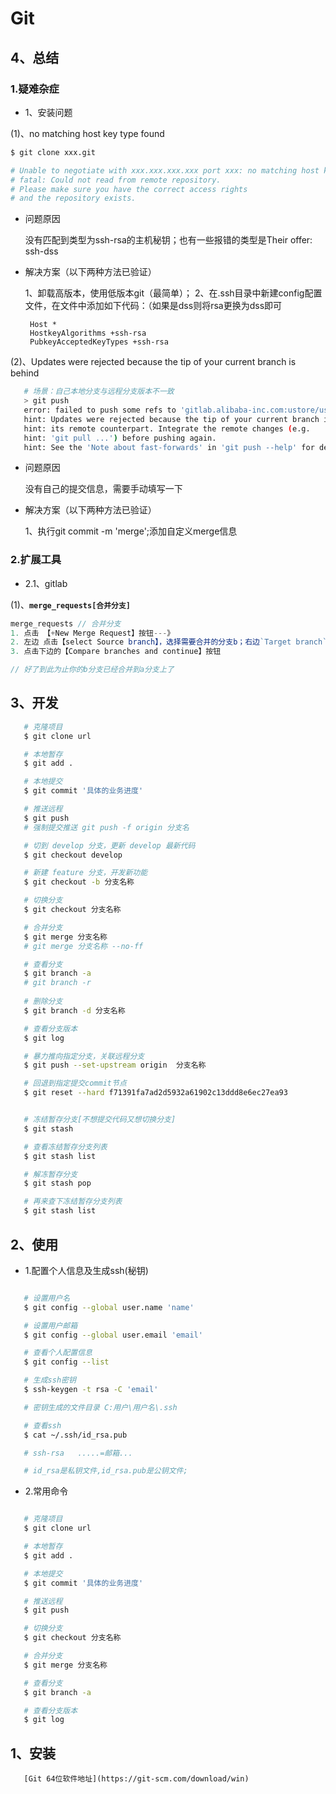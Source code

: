 # Git



## 4、总结

### 1.疑难杂症
* 1、安装问题

(1)、no matching host key type found

```bash
$ git clone xxx.git

# Unable to negotiate with xxx.xxx.xxx.xxx port xxx: no matching host key type found. Their offer: ssh-rsa
# fatal: Could not read from remote repository.
# Please make sure you have the correct access rights
# and the repository exists.

```

 * 问题原因

	没有匹配到类型为ssh-rsa的主机秘钥；也有一些报错的类型是Their offer: ssh-dss
	
 * 解决方案（以下两种方法已验证）

	1、卸载高版本，使用低版本git（最简单）；
	2、在.ssh目录中新建config配置文件，在文件中添加如下代码：（如果是dss则将rsa更换为dss即可
	
   
   ```config
    Host *
    HostkeyAlgorithms +ssh-rsa
    PubkeyAcceptedKeyTypes +ssh-rsa
   ```



(2)、Updates were rejected because the tip of your current branch is behind
```bash
   # 场景：自己本地分支与远程分支版本不一致
   > git push
   error: failed to push some refs to 'gitlab.alibaba-inc.com:ustore/ustore-b.git'
   hint: Updates were rejected because the tip of your current branch is behind
   hint: its remote counterpart. Integrate the remote changes (e.g.
   hint: 'git pull ...') before pushing again.
   hint: See the 'Note about fast-forwards' in 'git push --help' for details.
```

* 问题原因

	没有自己的提交信息，需要手动填写一下
	
* 解决方案（以下两种方法已验证）

	1、执行git commit -m 'merge';添加自定义merge信息


### 2.扩展工具

* 2.1、gitlab

(1)、**`merge_requests[合并分支]`**

```js
merge_requests // 合并分支
1. 点击 【+New Merge Request】按钮---》 
2. 左边 点击【select Source branch】，选择需要合并的分支b；右边`Target branch`点击【master】选择合并之后的分支a；---》
3. 点击下边的【Compare branches and continue】按钮

// 好了到此为止你的b分支已经合并到a分支上了
```


## 3、开发

```bash
   # 克隆项目
   $ git clone url 

   # 本地暂存
   $ git add .  

   # 本地提交
   $ git commit '具体的业务进度' 

   # 推送远程
   $ git push 
   # 强制提交推送 git push -f origin 分支名

   # 切到 develop 分支，更新 develop 最新代码
   $ git checkout develop

   # 新建 feature 分支，开发新功能
   $ git checkout -b 分支名称

   # 切换分支
   $ git checkout 分支名称 

   # 合并分支
   $ git merge 分支名称 
   # git merge 分支名称 --no-ff

   # 查看分支
   $ git branch -a  
   # git branch -r
   
   # 删除分支
   $ git branch -d 分支名称

   # 查看分支版本
   $ git log 

   # 暴力推向指定分支，关联远程分支
   $ git push --set-upstream origin  分支名称

   # 回退到指定提交commit节点
   $ git reset --hard f71391fa7ad2d5932a61902c13ddd8e6ec27ea93


   # 冻结暂存分支[不想提交代码又想切换分支]
   $ git stash

   # 查看冻结暂存分支列表
   $ git stash list

   # 解冻暂存分支
   $ git stash pop

   # 再来查下冻结暂存分支列表
   $ git stash list

```

## 2、使用

* 1.配置个人信息及生成ssh(秘钥)

```bash

   # 设置用户名
   $ git config --global user.name 'name'

   # 设置用户邮箱
   $ git config --global user.email 'email'

   # 查看个人配置信息
   $ git config --list

   # 生成ssh密钥
   $ ssh-keygen -t rsa -C 'email' 

   # 密钥生成的文件目录 C:用户\用户名\.ssh

   # 查看ssh
   $ cat ~/.ssh/id_rsa.pub

   # ssh-rsa   .....=邮箱...

   # id_rsa是私钥文件,id_rsa.pub是公钥文件;

```

* 2.常用命令

```bash

   # 克隆项目
   $ git clone url 

   # 本地暂存
   $ git add .  

   # 本地提交
   $ git commit '具体的业务进度' 

   # 推送远程
   $ git push 

   # 切换分支
   $ git checkout 分支名称 

   # 合并分支
   $ git merge 分支名称 

   # 查看分支
   $ git branch -a  

   # 查看分支版本
   $ git log 

```

## 1、安装

```
   [Git 64位软件地址](https://git-scm.com/download/win)

```
